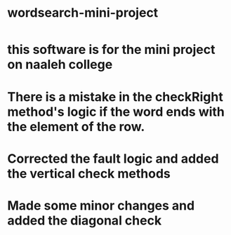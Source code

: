 # wordsearch-mini-project
# this software is for the mini project on naaleh college
# There is a mistake in the checkRight method's logic if the word ends with the element of the row.
# Corrected the fault logic and added the vertical check methods
# Made some minor changes and added the diagonal check
